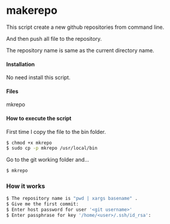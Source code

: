 # makerepo

This script create a new github repositories from command line. 

And then push all file to the repository.

The repository name is same as the current directory name.


#### Installation

No need install this script.

#### Files

mkrepo

#### How to execute the script

First time I copy the file to the bin folder. 
```sh
$ chmod +x mkrepo
$ sudo cp -p mkrepo /usr/local/bin
```
Go to the git working folder and...
```sh
$ mkrepo
```

### How it works
```sh
$ The repository name is "pwd | xargs basename" . 
$ Give me the first commit: 
$ Enter host password for user '<git username>'
$ Enter passphrase for key '/home/<user>/.ssh/id_rsa':
```
